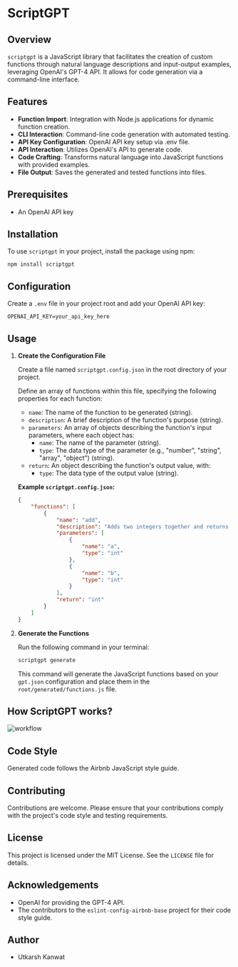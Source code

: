 # ScriptGPT

## Overview
`scriptgpt` is a JavaScript library that facilitates the creation of custom functions through natural language descriptions and input-output examples, leveraging OpenAI's GPT-4 API. It allows for code generation via a command-line interface.

## Features
- **Function Import**: Integration with Node.js applications for dynamic function creation.
- **CLI Interaction**: Command-line code generation with automated testing.
- **API Key Configuration**: OpenAI API key setup via .env file.
- **API Interaction**: Utilizes OpenAI's API to generate code.
- **Code Crafting**: Transforms natural language into JavaScript functions with provided examples.
- **File Output**: Saves the generated and tested functions into files.

## Prerequisites
- An OpenAI API key

## Installation
To use `scriptgpt` in your project, install the package using npm:

```
npm install scriptgpt
```

## Configuration
Create a `.env` file in your project root and add your OpenAI API key:

```
OPENAI_API_KEY=your_api_key_here
```

## Usage

1. **Create the Configuration File**

    Create a file named `scriptgpt.config.json` in the root directory of your project.

    Define an array of functions within this file, specifying the following properties for each function:
    
    - `name`: The name of the function to be generated (string).
    - `description`: A brief description of the function's purpose (string).
    - `parameters`: An array of objects describing the function's input parameters, where each object has:
        - `name`: The name of the parameter (string).
        - `type`: The data type of the parameter (e.g., "number", "string", "array", "object") (string).
    - `return`: An object describing the function's output value, with:
        - `type`: The data type of the output value (string).

    **Example `scriptgpt.config.json`:**
    
    ```json
    {
        "functions": [
            {
                "name": "add",
                "description": "Adds two integers together and returns values",
                "parameters": [
                    {
                        "name": "a",
                        "type": "int"
                    },
                    {
                        "name": "b",
                        "type": "int"
                    }
                ],
                "return": "int"
            }
        ]
    }
    ```

2. **Generate the Functions**

    Run the following command in your terminal:

    ```bash
    scriptgpt generate
    ```

    This command will generate the JavaScript functions based on your `gpt.json` configuration and place them in the `root/generated/functions.js` file.


## How ScriptGPT works?
![workflow](http://github.com/ukanwat/scriptgpt/docs/images/scriptgpt.png=x500)


## Code Style
Generated code follows the Airbnb JavaScript style guide.

## Contributing
Contributions are welcome. Please ensure that your contributions comply with the project's code style and testing requirements.

## License
This project is licensed under the MIT License. See the `LICENSE` file for details.

## Acknowledgements
- OpenAI for providing the GPT-4 API.
- The contributors to the `eslint-config-airbnb-base` project for their code style guide.

## Author
- Utkarsh Kanwat
